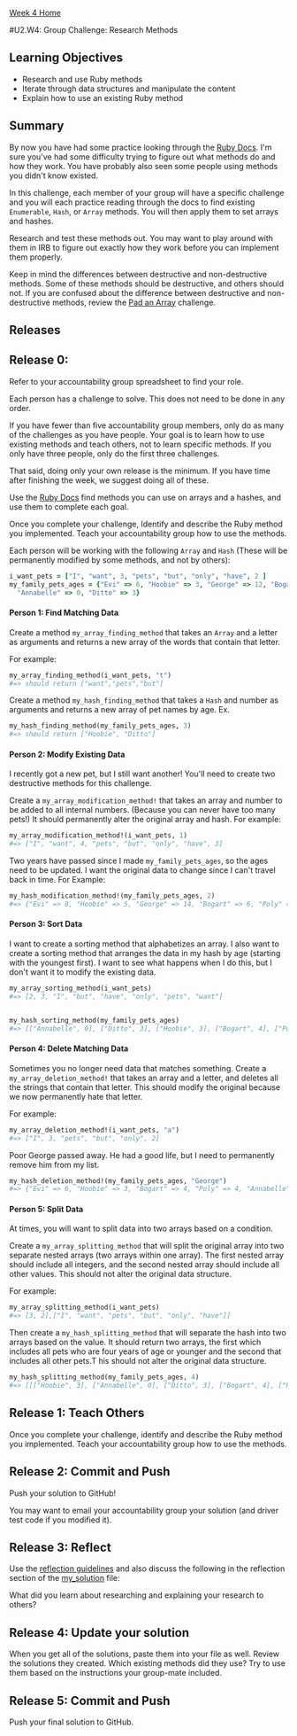[Week 4 Home](../)

#U2.W4: Group Challenge: Research Methods

## Learning Objectives
- Research and use Ruby methods
- Iterate through data structures and manipulate the content
- Explain how to use an existing Ruby method

## Summary
By now you have had some practice looking through the [Ruby Docs](http://ruby-doc.org/). I'm sure you've had some difficulty trying to figure out what methods do and how they work. You have probably also seen some people using methods you didn't know existed.

In this challenge, each member of your group will have a specific challenge and you will each practice reading through the docs to find existing `Enumerable`, `Hash`, or `Array` methods. You will then apply them to set arrays and hashes.

Research and test these methods out. You may want to play around with them in IRB to figure out exactly how they work before you can implement them properly.

Keep in mind the differences between destructive and non-destructive methods. Some of these methods should be destructive, and others should not. If you are confused about the difference between destructive and non-destructive methods, review the [Pad an Array](../pad-array) challenge.


## Releases

## Release 0:
Refer to your accountability group spreadsheet to find your role.

Each person has a challenge to solve. This does not need to be done in any order.

If you have fewer than five accountability group members, only do as many of the challenges as you have people. Your goal is to learn how to use existing methods and teach others, not to learn specific methods. If you only have three people, only do the first three challenges.

That said, doing only your own release is the minimum. If you have time after finishing the week, we suggest doing all of these.

Use the [Ruby Docs](http://ruby-doc.org/) find methods you can use
on arrays and a hashes, and use them to complete each goal.

Once you complete your challenge, Identify and describe the Ruby method you implemented. Teach your accountability group how to use the methods.

Each person will be working with the following `Array` and `Hash` (These will be permanently modified by some methods, and not by others):

```ruby
i_want_pets = ["I", "want", 3, "pets", "but", "only", "have", 2 ]
my_family_pets_ages = {"Evi" => 6, "Hoobie" => 3, "George" => 12, "Bogart" => 4, "Poly" => 4,
  "Annabelle" => 0, "Ditto" => 3}
```

#### Person 1: Find Matching Data
Create a method `my_array_finding_method` that takes an `Array` and a letter as arguments
and returns a new array of the words that contain that letter.

For example:
```ruby
my_array_finding_method(i_want_pets, "t")
#=> should return ["want","pets","but"]
```

Create a method `my_hash_finding_method` that takes a `Hash` and number as arguments and
returns a new array of pet names by age.
Ex.
```ruby
my_hash_finding_method(my_family_pets_ages, 3)
#=> should return ["Hoobie", "Ditto"]
```

#### Person 2: Modify Existing Data
I recently got a new pet, but I still want another! You'll need to create two destructive methods for this challenge.

Create a `my_array_modification_method!` that takes an array and number to be added to all
internal numbers. (Because you can never have too many pets!) It should permanently alter the original array and hash. For example:

```ruby
my_array_modification_method!(i_want_pets, 1)
#=> ["I", "want", 4, "pets", "but", "only", "have", 3]
```

Two years have passed since I made `my_family_pets_ages`, so the ages need to be updated. I want the original data to change since I can't travel back in time. For Example:

```ruby
my_hash_modification_method!(my_family_pets_ages, 2)
#=> {"Evi" => 8, "Hoobie" => 5, "George" => 14, "Bogart" => 6, "Poly" => 6, "Annabelle" => 2, "Ditto" => 5}
```

#### Person 3: Sort Data
I want to create a sorting method that alphabetizes an array. I also want to create a sorting method that arranges the data in my hash by age (starting with the youngest first). I want to see what happens when I do this, but I don't want it to modify the existing data.

```ruby
my_array_sorting_method(i_want_pets)
#=> [2, 3, "I", "but", "have", "only", "pets", "want"]


my_hash_sorting_method(my_family_pets_ages)
#=> [["Annabelle", 0], ["Ditto", 3], ["Hoobie", 3], ["Bogart", 4], ["Poly", 4], ["Evi", 6], ["George", 12]]

```

#### Person 4: Delete Matching Data
Sometimes you no longer need data that matches something. Create a `my_array_deletion_method!` that takes an array and a letter, and deletes all the strings that contain that letter. This should modify the original because we now permanently hate that letter.

For example:
```ruby
my_array_deletion_method!(i_want_pets, "a")
#=> ["I", 3, "pets", "but", "only", 2]
```

Poor George passed away. He had a good life, but I need to permanently remove him from my list.

```ruby
my_hash_deletion_method!(my_family_pets_ages, "George")
#=> {"Evi" => 6, "Hoobie" => 3, "Bogart" => 4, "Poly" => 4, "Annabelle" => 0, "Ditto" => 3}

```

#### Person 5: Split Data
At times, you will want to split data into two arrays based on a condition.

Create a `my_array_splitting_method` that will split the original array into two separate nested arrays (two arrays within one array). The first nested array should include all integers, and the second nested array should include all other values. This should not alter the original data structure.

For example:
```ruby
my_array_splitting_method(i_want_pets)
#=> [3, 2],["I", "want", "pets", "but", "only", "have"]]
```

Then create a `my_hash_splitting_method` that will separate the hash into two arrays based on the value. It should return two arrays, the first which includes all pets who are four years of age or younger and the second that includes all other pets.T his should not alter the original data structure.

```ruby
my_hash_splitting_method(my_family_pets_ages, 4)
#=> [[["Hoobie", 3], ["Annabelle", 0], ["Ditto", 3], ["Bogart", 4], ["Poly", 4]], [["Evi", 6], ["George", 12]]]
```

## Release 1: Teach Others
Once you complete your challenge, identify and describe the Ruby method you implemented. Teach your
accountability group how to use the methods.

## Release 2: Commit and Push
Push your solution to GitHub!

You may want to email your accountability group your solution (and driver test code if you modified it).

## Release 3: Reflect
Use the [reflection guidelines](https://github.com/Devbootcamp/phase-0-handbook/blob/master/coding-references/reflection-guidelines.md) and also discuss the following in the reflection section of the [my_solution](my_solution.rb) file:

What did you learn about researching and explaining your research to others?

## Release 4: Update your solution
When you get all of the solutions, paste them into your file as well. Review the solutions they created. Which existing methods did they use? Try to use them based on the instructions your group-mate included.

## Release 5: Commit and Push
Push your final solution to GitHub.
